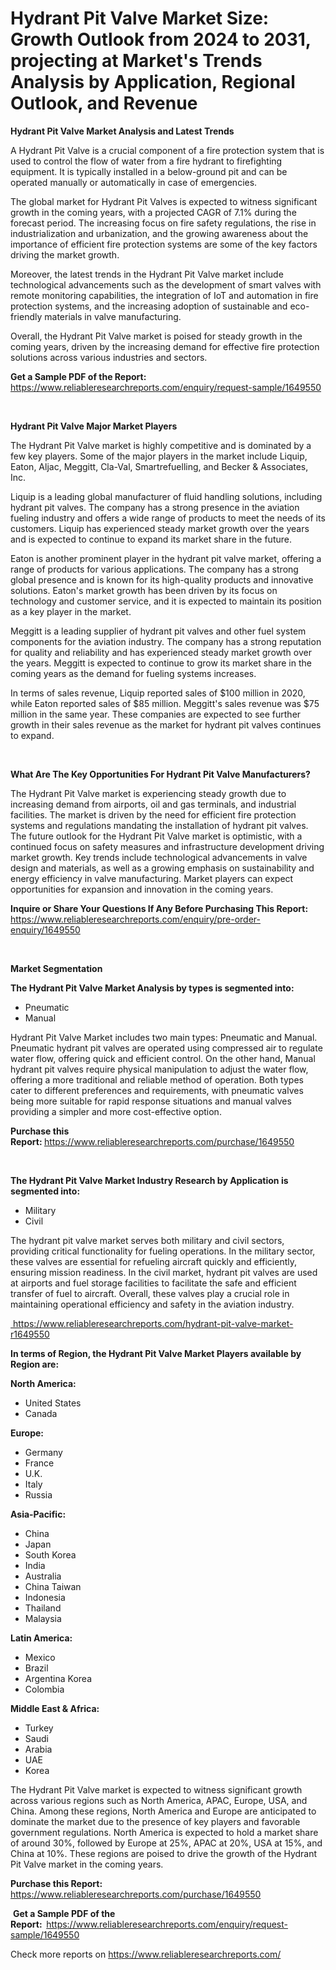 <p><h1>Hydrant Pit Valve Market Size: Growth Outlook from 2024 to 2031, projecting at Market's Trends Analysis by Application, Regional Outlook, and Revenue</h1></p><p><strong>Hydrant Pit Valve Market Analysis and Latest Trends</strong></p>
<p><p>A Hydrant Pit Valve is a crucial component of a fire protection system that is used to control the flow of water from a fire hydrant to firefighting equipment. It is typically installed in a below-ground pit and can be operated manually or automatically in case of emergencies.</p><p>The global market for Hydrant Pit Valves is expected to witness significant growth in the coming years, with a projected CAGR of 7.1% during the forecast period. The increasing focus on fire safety regulations, the rise in industrialization and urbanization, and the growing awareness about the importance of efficient fire protection systems are some of the key factors driving the market growth.</p><p>Moreover, the latest trends in the Hydrant Pit Valve market include technological advancements such as the development of smart valves with remote monitoring capabilities, the integration of IoT and automation in fire protection systems, and the increasing adoption of sustainable and eco-friendly materials in valve manufacturing.</p><p>Overall, the Hydrant Pit Valve market is poised for steady growth in the coming years, driven by the increasing demand for effective fire protection solutions across various industries and sectors.</p></p>
<p><strong>Get a Sample PDF of the Report:&nbsp;</strong> <a href="https://www.reliableresearchreports.com/enquiry/request-sample/1649550">https://www.reliableresearchreports.com/enquiry/request-sample/1649550</a></p>
<p>&nbsp;</p>
<p><strong>Hydrant Pit Valve Major Market Players</strong></p>
<p><p>The Hydrant Pit Valve market is highly competitive and is dominated by a few key players. Some of the major players in the market include Liquip, Eaton, Aljac, Meggitt, Cla-Val, Smartrefuelling, and Becker & Associates, Inc.</p><p>Liquip is a leading global manufacturer of fluid handling solutions, including hydrant pit valves. The company has a strong presence in the aviation fueling industry and offers a wide range of products to meet the needs of its customers. Liquip has experienced steady market growth over the years and is expected to continue to expand its market share in the future.</p><p>Eaton is another prominent player in the hydrant pit valve market, offering a range of products for various applications. The company has a strong global presence and is known for its high-quality products and innovative solutions. Eaton's market growth has been driven by its focus on technology and customer service, and it is expected to maintain its position as a key player in the market.</p><p>Meggitt is a leading supplier of hydrant pit valves and other fuel system components for the aviation industry. The company has a strong reputation for quality and reliability and has experienced steady market growth over the years. Meggitt is expected to continue to grow its market share in the coming years as the demand for fueling systems increases.</p><p>In terms of sales revenue, Liquip reported sales of $100 million in 2020, while Eaton reported sales of $85 million. Meggitt's sales revenue was $75 million in the same year. These companies are expected to see further growth in their sales revenue as the market for hydrant pit valves continues to expand.</p></p>
<p>&nbsp;</p>
<p><strong>What Are The Key Opportunities For Hydrant Pit Valve Manufacturers?</strong></p>
<p><p>The Hydrant Pit Valve market is experiencing steady growth due to increasing demand from airports, oil and gas terminals, and industrial facilities. The market is driven by the need for efficient fire protection systems and regulations mandating the installation of hydrant pit valves. The future outlook for the Hydrant Pit Valve market is optimistic, with a continued focus on safety measures and infrastructure development driving market growth. Key trends include technological advancements in valve design and materials, as well as a growing emphasis on sustainability and energy efficiency in valve manufacturing. Market players can expect opportunities for expansion and innovation in the coming years.</p></p>
<p><strong>Inquire or Share Your Questions If Any Before Purchasing This Report:</strong> <a href="https://www.reliableresearchreports.com/enquiry/pre-order-enquiry/1649550">https://www.reliableresearchreports.com/enquiry/pre-order-enquiry/1649550</a></p>
<p>&nbsp;</p>
<p><strong>Market Segmentation</strong></p>
<p><strong>The Hydrant Pit Valve Market Analysis by types is segmented into:</strong></p>
<p><ul><li>Pneumatic</li><li>Manual</li></ul></p>
<p><p>Hydrant Pit Valve Market includes two main types: Pneumatic and Manual. Pneumatic hydrant pit valves are operated using compressed air to regulate water flow, offering quick and efficient control. On the other hand, Manual hydrant pit valves require physical manipulation to adjust the water flow, offering a more traditional and reliable method of operation. Both types cater to different preferences and requirements, with pneumatic valves being more suitable for rapid response situations and manual valves providing a simpler and more cost-effective option.</p></p>
<p><strong>Purchase this Report:&nbsp;</strong><a href="https://www.reliableresearchreports.com/purchase/1649550">https://www.reliableresearchreports.com/purchase/1649550</a></p>
<p>&nbsp;</p>
<p><strong>The Hydrant Pit Valve Market Industry Research by Application is segmented into:</strong></p>
<p><ul><li>Military</li><li>Civil</li></ul></p>
<p><p>The hydrant pit valve market serves both military and civil sectors, providing critical functionality for fueling operations. In the military sector, these valves are essential for refueling aircraft quickly and efficiently, ensuring mission readiness. In the civil market, hydrant pit valves are used at airports and fuel storage facilities to facilitate the safe and efficient transfer of fuel to aircraft. Overall, these valves play a crucial role in maintaining operational efficiency and safety in the aviation industry.</p></p>
<p><a href="https://www.reliableresearchreports.com/hydrant-pit-valve-market-r1649550">&nbsp;https://www.reliableresearchreports.com/hydrant-pit-valve-market-r1649550</a></p>
<p><strong>In terms of Region, the Hydrant Pit Valve Market Players available by Region are:</strong></p>
<p>
    <p> <strong> North America: </strong>
        <ul>
            <li>United States</li>
            <li>Canada</li>
        </ul>
        </p> 
    <p> <strong> Europe: </strong>
        <ul>
            <li>Germany</li>
            <li>France</li>
            <li>U.K.</li>
            <li>Italy</li>
            <li>Russia</li>
        </ul>
        </p> 
    <p> <strong> Asia-Pacific: </strong>
        <ul>
            <li>China</li>
            <li>Japan</li>
            <li>South Korea</li>
            <li>India</li>
            <li>Australia</li>
            <li>China Taiwan</li>
            <li>Indonesia</li>
            <li>Thailand</li>
            <li>Malaysia</li>
        </ul>
        </p> 
    <p> <strong> Latin America: </strong>
        <ul>
            <li>Mexico</li>
            <li>Brazil</li>
            <li>Argentina Korea</li>
            <li>Colombia</li>
        </ul>
        </p> 
    <p> <strong> Middle East & Africa: </strong>
        <ul>
            <li>Turkey</li>
            <li>Saudi</li>
            <li>Arabia</li>
            <li>UAE</li>
            <li>Korea</li>
        </ul>
    </p>
    </p>
<p><p>The Hydrant Pit Valve market is expected to witness significant growth across various regions such as North America, APAC, Europe, USA, and China. Among these regions, North America and Europe are anticipated to dominate the market due to the presence of key players and favorable government regulations. North America is expected to hold a market share of around 30%, followed by Europe at 25%, APAC at 20%, USA at 15%, and China at 10%. These regions are poised to drive the growth of the Hydrant Pit Valve market in the coming years.</p></p>
<p><strong>Purchase this Report: </strong><a href="https://www.reliableresearchreports.com/purchase/1649550">https://www.reliableresearchreports.com/purchase/1649550</a></p>
<p>&nbsp;<strong>Get a Sample PDF of the Report:&nbsp;&nbsp;</strong><a href="https://www.reliableresearchreports.com/enquiry/request-sample/1649550">https://www.reliableresearchreports.com/enquiry/request-sample/1649550</a></p>
<p><strong></strong></p>
<p>Check more reports on <a href="https://www.reliableresearchreports.com/">https://www.reliableresearchreports.com/</a></p>